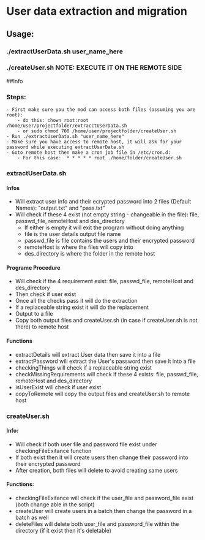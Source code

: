 # User data extraction and migration

## Usage:
### ./extractUserData.sh user_name_here
### ./createUser.sh NOTE: EXECUTE IT ON THE REMOTE SIDE

##Info
### Steps:
	- First make sure you the mod can access both files (assuming you are root):
		- do this: chown root:root /home/user/projectfolder/extracctUserData.sh
		- or sudo chmod 700 /home/user/projectfolder/createUser.sh
	- Run ./extractUserData.sh "user_name_here"
	- Make sure you have access to remote host, it will ask for your password while executing extractUserData.sh
	- Goto remote host then make a cron job file in /etc/cron.d:
		- For this case:  * * * * * root ./home/folder/createUser.sh
### extractUserData.sh
#### Infos
- Will extract user info and their ecrypted password into 2 files (Default Names): "output.txt" and "pass.txt"
- Will check if these 4 exist (not empty string - changeable in the file): file, passwd_file, remoteHost and des\_directory
	- If either is empty it will exit the program without doing anything
	- file is the user details output file name
	- passwd_file is file contains the users and their encrypted password
	- remoteHost is where the files will copy into
	- des_directory is where the folder in the remote host

#### Programe Procedure
- Will check if the 4 requirement exist: file, passwd_file, remoteHost and des\_directory
- Then check if user exist
- Once all the checks pass it will do the extraction
- If a replaceable string exist it will do the replacement
- Output to a file
- Copy both output files and createUser.sh (in case if createUser.sh is not there) to remote host

#### Functions
- extractDetails will extract User data then save it into a file
- extractPassword will extract the User's password then save it into a file
- checkingThings will check if a replaceable string exist 
- checkMissingRequirements will check if these 4 exists: file, passwd_file, remoteHost and des\_directory
- isUserExist will check if user exist
- copyToRemote will copy the output files and createUser.sh to remote host


### createUser.sh
#### Info:
- Will check if both user file and password file exist under checkingFileExitance function
- If both exist then it will create users then change their password into their encrypted password
- After creation, both files will delete to avoid creating same users


#### Functions:
- checkingFileExitance will check if the user_file and password\_file exist (both change able in the script)
- createUser will create users in a batch then change the password in a batch as well
- deleteFiles will delete both user_file and password\_file within the directory (if it exist then it's deletable)


